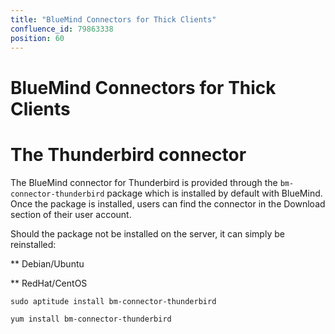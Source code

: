 ```yaml
---
title: "BlueMind Connectors for Thick Clients"
confluence_id: 79863338
position: 60
---
```

# BlueMind Connectors for Thick Clients


# The Thunderbird connector

The BlueMind connector for Thunderbird is provided through the `bm-connector-thunderbird` package which is installed by default with BlueMind. Once the package is installed, users can find the connector in the Download section of their user account.

Should the package not be installed on the server, it can simply be reinstalled:


**
Debian/Ubuntu


**
RedHat/CentOS


```
sudo aptitude install bm-connector-thunderbird
```


```
yum install bm-connector-thunderbird

```


